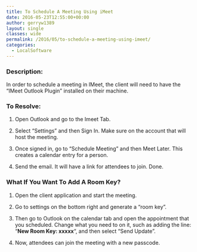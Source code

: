```yaml
---
title: To Schedule A Meeting Using iMeet
date: 2016-05-23T12:55:00+00:00
author: gerryw1389
layout: single
classes: wide
permalink: /2016/05/to-schedule-a-meeting-using-imeet/
categories:
  - LocalSoftware
---
```

<!--more-->

### Description:

In order to schedule a meeting in IMeet, the client will need to have the &#8220;IMeet Outlook Plugin&#8221; installed on their machine.

### To Resolve:

1. Open Outlook and go to the Imeet Tab.

2. Select &#8220;Settings&#8221; and then Sign In. Make sure on the account that will host the meeting.

3. Once signed in, go to &#8220;Schedule Meeting&#8221; and then Meet Later. This creates a calendar entry for a person.

4. Send the email. It will have a link for attendees to join. Done.

### What If You Want To Add A Room Key?

1. Open the client application and start the meeting.

2. Go to settings on the bottom right and generate a &#8220;room key&#8221;.

3. Then go to Outlook on the calendar tab and open the appointment that you scheduled. Change what you need to on it, such as adding the line: &#8220;**New Room Key: xxxxx**&#8220;, and then select &#8220;Send Update&#8221;.

4. Now, attendees can join the meeting with a new passcode.